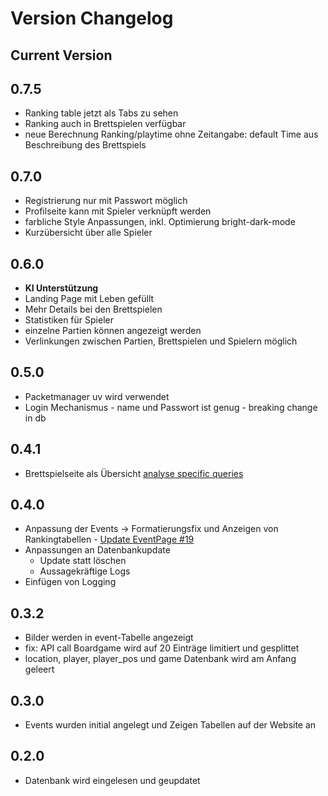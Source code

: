 # Version Changelog

## Current Version

## 0.7.5

- Ranking table jetzt als Tabs zu sehen
- Ranking auch in Brettspielen verfügbar
- neue Berechnung Ranking/playtime ohne Zeitangabe: default Time aus Beschreibung des Brettspiels

## 0.7.0

- Registrierung nur mit Passwort möglich
- Profilseite kann mit Spieler verknüpft werden
- farbliche Style Anpassungen, inkl. Optimierung bright-dark-mode
- Kurzübersicht über alle Spieler

## 0.6.0

- **KI Unterstützung**
- Landing Page mit Leben gefüllt
- Mehr Details bei den Brettspielen
- Statistiken für Spieler
- einzelne Partien können angezeigt werden
- Verlinkungen zwischen Partien, Brettspielen und Spielern möglich

## 0.5.0

- Packetmanager uv wird verwendet
- Login Mechanismus - name und Passwort ist genug - breaking change in db

## 0.4.1

- Brettspielseite als Übersicht [analyse specific queries](https://github.com/Kreijeck/bogan/issues/14)

## 0.4.0

- Anpassung der Events -> Formatierungsfix und Anzeigen von Rankingtabellen - [Update EventPage #19](https://github.com/Kreijeck/bogan/issues/19)
- Anpassungen an Datenbankupdate
  - Update statt löschen
  - Aussagekräftige Logs
- Einfügen von Logging

## 0.3.2

- Bilder werden in event-Tabelle angezeigt
- fix: API call Boardgame wird auf 20 Einträge limitiert und gesplittet
- location, player, player_pos und game Datenbank wird am Anfang geleert

## 0.3.0

- Events wurden initial angelegt und Zeigen Tabellen auf der Website an

## 0.2.0

- Datenbank wird eingelesen und geupdatet
